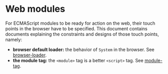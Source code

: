 # Web modules

For ECMAScript modules to be ready for action on the web, their touch
points in the browser have to be specified. This document contains
documents explaining the constraints and designs of those touch
points, namely:

* **browser default loader:** the behavior of `System` in the browser. See [browser-loader](browser-loader).
* **the module tag:** the `<module>` tag is a better `<script>` tag. See [module-tag](module-tag).
